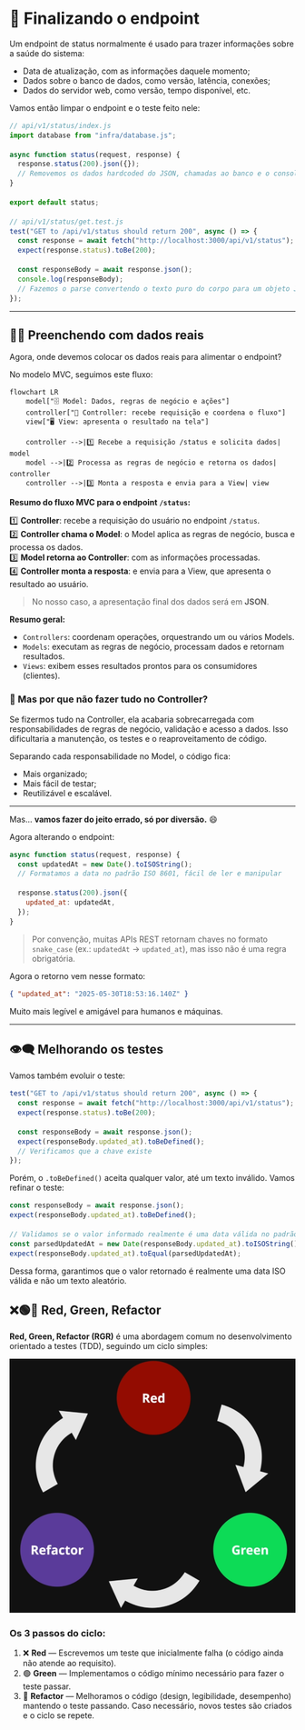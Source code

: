 # 🔌 Finalizando o endpoint

Um endpoint de status normalmente é usado para trazer informações sobre a saúde do sistema:

- Data de atualização, com as informações daquele momento;
- Dados sobre o banco de dados, como versão, latência, conexões;
- Dados do servidor web, como versão, tempo disponível, etc.

Vamos então limpar o endpoint e o teste feito nele:

```js
// api/v1/status/index.js
import database from "infra/database.js";

async function status(request, response) {
  response.status(200).json({});
  // Removemos os dados hardcoded do JSON, chamadas ao banco e o console.log
}

export default status;

// api/v1/status/get.test.js
test("GET to /api/v1/status should return 200", async () => {
  const response = await fetch("http://localhost:3000/api/v1/status");
  expect(response.status).toBe(200);

  const responseBody = await response.json();
  console.log(responseBody);
  // Fazemos o parse convertendo o texto puro do corpo para um objeto JSON
});
```

---

## ✍🏻 Preenchendo com dados reais

Agora, onde devemos colocar os dados reais para alimentar o endpoint?

No modelo MVC, seguimos este fluxo:

```mermaid
flowchart LR
    model["🗄️ Model: Dados, regras de negócio e ações"]
    controller["🎯 Controller: recebe requisição e coordena o fluxo"]
    view["🖥️ View: apresenta o resultado na tela"]

    controller -->|1️⃣ Recebe a requisição /status e solicita dados| model
    model -->|2️⃣ Processa as regras de negócio e retorna os dados| controller
    controller -->|3️⃣ Monta a resposta e envia para a View| view
```

**Resumo do fluxo MVC para o endpoint `/status`:**

1️⃣ **Controller**: recebe a requisição do usuário no endpoint `/status`.  
2️⃣ **Controller chama o Model**: o Model aplica as regras de negócio, busca e processa os dados.  
3️⃣ **Model retorna ao Controller**: com as informações processadas.  
4️⃣ **Controller monta a resposta**: e envia para a View, que apresenta o resultado ao usuário.

> No nosso caso, a apresentação final dos dados será em **JSON**.

**Resumo geral:**

- `Controllers`: coordenam operações, orquestrando um ou vários Models.
- `Models`: executam as regras de negócio, processam dados e retornam resultados.
- `Views`: exibem esses resultados prontos para os consumidores (clientes).

### 🤔 Mas por que não fazer tudo no Controller?

Se fizermos tudo na Controller, ela acabaria sobrecarregada com responsabilidades de regras de negócio, validação e acesso a dados. Isso dificultaria a manutenção, os testes e o reaproveitamento de código.

Separando cada responsabilidade no Model, o código fica:

- Mais organizado;
- Mais fácil de testar;
- Reutilizável e escalável.

---

Mas... **vamos fazer do jeito errado, só por diversão.** 😄

Agora alterando o endpoint:

```js
async function status(request, response) {
  const updatedAt = new Date().toISOString();
  // Formatamos a data no padrão ISO 8601, fácil de ler e manipular

  response.status(200).json({
    updated_at: updatedAt,
  });
}
```

> Por convenção, muitas APIs REST retornam chaves no formato `snake_case` (ex.: `updatedAt` → `updated_at`),
> mas isso não é uma regra obrigatória.

Agora o retorno vem nesse formato:

```json
{ "updated_at": "2025-05-30T18:53:16.140Z" }
```

Muito mais legível e amigável para humanos e máquinas.

---

## 👁️‍🗨️ Melhorando os testes

Vamos também evoluir o teste:

```js
test("GET to /api/v1/status should return 200", async () => {
  const response = await fetch("http://localhost:3000/api/v1/status");
  expect(response.status).toBe(200);

  const responseBody = await response.json();
  expect(responseBody.updated_at).toBeDefined();
  // Verificamos que a chave existe
});
```

Porém, o `.toBeDefined()` aceita qualquer valor, até um texto inválido. Vamos refinar o teste:

```js
const responseBody = await response.json();
expect(responseBody.updated_at).toBeDefined();

// Validamos se o valor informado realmente é uma data válida no padrão ISO
const parsedUpdatedAt = new Date(responseBody.updated_at).toISOString();
expect(responseBody.updated_at).toEqual(parsedUpdatedAt);
```

Dessa forma, garantimos que o valor retornado é realmente uma data ISO válida e não um texto aleatório.

## ❌🟢🔁 Red, Green, Refactor

**Red, Green, Refactor (RGR)** é uma abordagem comum no desenvolvimento orientado a testes (TDD), seguindo um ciclo simples:

![Red, Green, Refactor](docs/img/rgr-red-green-refactor.png)

### Os 3 passos do ciclo:

1. ❌ **Red** — Escrevemos um teste que inicialmente falha (o código ainda não atende ao requisito).
2. 🟢 **Green** — Implementamos o código mínimo necessário para fazer o teste passar.
3. 🔁 **Refactor** — Melhoramos o código (design, legibilidade, desempenho) mantendo o teste passando. Caso necessário, novos testes são criados e o ciclo se repete.

